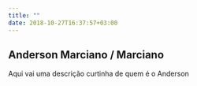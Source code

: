 ```yaml
---
title: ""
date: 2018-10-27T16:37:57+03:00
---
```


## Anderson Marciano / Marciano

Aqui vai uma descrição curtinha de quem é o Anderson

